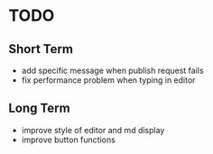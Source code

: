 # TODO

## Short Term
- add specific message when publish request fails
- fix performance problem when typing in editor

## Long Term
- improve style of editor and md display
- improve button functions